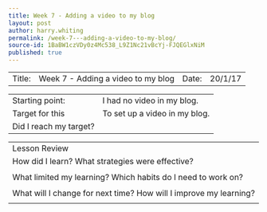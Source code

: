```yaml
---
title: Week 7 - Adding a video to my blog
layout: post
author: harry.whiting
permalink: /week-7---adding-a-video-to-my-blog/
source-id: 1BaBW1czVDy0z4Mc538_L9Z1Nc21vBcYj-FJQEGlxNiM
published: true
---
```

<table>
  <tr>
    <td>Title:</td>
    <td>Week 7 - Adding a video to my blog</td>
    <td> Date:  </td>
    <td>20/1/17</td>
  </tr>
</table>


<table>
  <tr>
    <td>Starting point:</td>
    <td>I had no video in my blog.</td>
  </tr>
  <tr>
    <td>Target for this </td>
    <td>To set up a video in my blog.</td>
  </tr>
  <tr>
    <td>Did I reach my target? </td>
    <td></td>
  </tr>
</table>


<table>
  <tr>
    <td>Lesson Review</td>
  </tr>
  <tr>
    <td>How did I learn? What strategies were effective? </td>
  </tr>
  <tr>
    <td></td>
  </tr>
  <tr>
    <td>What limited my learning? Which habits do I need to work on? </td>
  </tr>
  <tr>
    <td></td>
  </tr>
  <tr>
    <td>What will I change for next time? How will I improve my learning?</td>
  </tr>
  <tr>
    <td></td>
  </tr>
</table>


